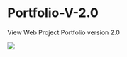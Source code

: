 # Portfolio-V-2.0
<p>View Web Project Portfolio version 2.0 
</p>
<img src="https://github.com/ahmadsyaifuddin-99/Portfolio-V-2.0/assets/77381720/76edbe42-2226-4cf1-aa04-281910ec45f8">
